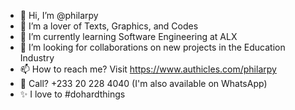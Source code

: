 - 👋 Hi, I’m @philarpy
- 💞️ I’m a lover of Texts, Graphics, and Codes
- 🌱 I’m currently learning Software Engineering at ALX 
- 👀 I’m looking for collaborations on new projects in the Education Industry
- 📫 How to reach me? Visit https://www.authicles.com/philarpy
- 👋 Call? +233 20 228 4040 (I'm also available on WhatsApp)
- ✨ I love to #dohardthings

<!---
Philarpy/Philarpy is a ✨ special ✨ repository because its `README.md` (this file) appears on your GitHub profile.
You can click the Preview link to take a look at your changes.
--->
